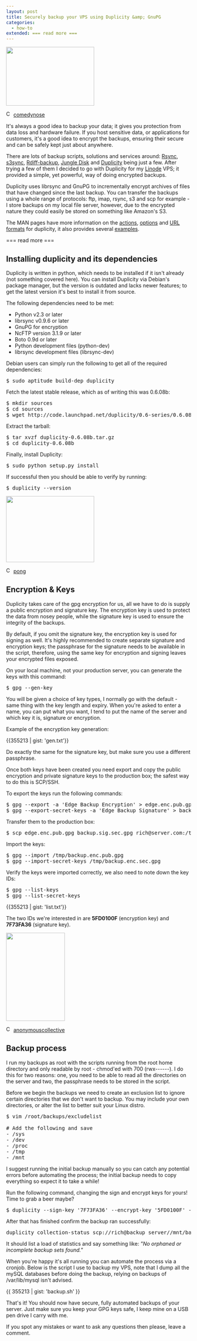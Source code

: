 ```yaml
---
layout: post
title: Securely backup your VPS using Duplicity &amp; GnuPG
categories:
  - how-to
extended: === read more ===
---
```

<div class="figure box left no_margin_top"><img src="/images/posts/2010-04-07-securely-backup-of-vps-with-duplicity-and-gpg/3271760209_dba5b4f12c_m.jpg" width="240" height="160"><p><img class="cc" src="/images/darkness/creative_commons.png" width="16" height="16" title="Creative Commons image" alt="CC"> <a href="http://www.flickr.com/photos/comedynose/3271760209/">comedynose</a></p></div>
It's always a good idea to backup your data; it gives you protection from data loss and hardware failure. If you host sensitive data, or applications for customers, it's a good idea to encrypt the backups, ensuring their secure and can be safely kept just about anywhere.

There are lots of backup scripts, solutions and services around: [Rsync](http://samba.anu.edu.au/rsync/), [s3sync](http://s3sync.net/wiki), [Rdiff-backup](http://rdiff-backup.nongnu.org/), [Jungle Disk](http://www.jungledisk.com/) and [Duplicity](http://www.nongnu.org/duplicity/) being just a few. After trying a few of them I decided to go with Duplicity for my [Linode](http://www.linode.com/?r=00870b85cb89e8747f4319189550b4943bc7483b) VPS; it provided a simple, yet powerful, way of doing encrypted backups.

Duplicity uses librsync and GnuPG to incrementally encrypt archives of files that have changed since the last backup. You can transfer the backups using a whole range of protocols: ftp, imap, rsync, s3 and scp for example - I store backups on my local file server, however, due to the encrypted nature they could easily be stored on something like Amazon's S3.

The MAN pages have more information on the [actions](http://www.nongnu.org/duplicity/duplicity.1.html#toc4), [options](http://www.nongnu.org/duplicity/duplicity.1.html#toc5) and [URL formats](http://www.nongnu.org/duplicity/duplicity.1.html#toc6) for duplicity, it also provides several [examples](http://www.nongnu.org/duplicity/duplicity.1.html#toc3).

=== read more ===

## Installing duplicity and its dependencies
Duplicity is written in python, which needs to be installed if it isn't already (not something covered here). You can install Duplicity via Debian's package manager, but the version is outdated and lacks newer features; to get the latest version it's best to install it from source.

The following dependencies need to be met:

* Python v2.3 or later
* librsync v0.9.6 or later
* GnuPG for encryption
* NcFTP version 3.1.9 or later
* Boto 0.9d or later
* Python development files (python-dev)
* librsync development files (librsync-dev)

Debian users can simply run the following to get all of the required dependencies:

<pre>$ sudo aptitude build-dep duplicity</pre>

Fetch the latest stable release, which as of writing this was 0.6.08b:

<pre>$ mkdir sources<br>$ cd sources<br>$ wget http://code.launchpad.net/duplicity/0.6-series/0.6.08b/+download/duplicity-0.6.08b.tar.gz</pre>

Extract the tarball:

<pre>$ tar xvzf duplicity-0.6.08b.tar.gz<br>$ cd duplicity-0.6.08b</pre>

Finally, install Duplicity:

<pre>$ sudo python setup.py install</pre>

If successful then you should be able to verify by running:

<pre>$ duplicity --version</pre>

<div class="figure box right no_margin_top"><img src="/images/posts/2010-04-07-securely-backup-of-vps-with-duplicity-and-gpg/288491653_0d8802adef_m.jpg" width="240" height="180"><p><img class="cc" src="/images/darkness/creative_commons.png" width="16" height="16" title="Creative Commons image" alt="CC"> <a href="http://www.flickr.com/photos/pong/288491653/">pong</a></p></div>

## Encryption &amp; Keys
Duplicity takes care of the gpg encryption for us, all we have to do is supply a public encryption and signature key. The encryption key is used to protect the data from nosey people, while the signature key is used to ensure the integrity of the backups.

By default, if you omit the signature key, the encryption key is used for signing as well. It's highly recommended to create separate signature and encryption keys; the passphrase for the signature needs to be available in the script, therefore, using the same key for encryption and signing leaves your encrypted files exposed.

On your local machine, not your production server, you can generate the keys with this command:

<pre>$ gpg --gen-key</pre>

You will be given a choice of key types, I normally go with the default - same thing with the key length and expiry. When you're asked to enter a name, you can put what you want, I tend to put the name of the server and which key it is, signature or encryption.

Example of the encryption key generation:

{{355213 | gist: 'gen.txt'}}

Do exactly the same for the signature key, but make sure you use a different passphrase.

Once both keys have been created you need export and copy the public encryption and private signature keys to the production box; the safest way to do this is SCP/SSH.

To export the keys run the following commands:

<pre>$ gpg --export -a 'Edge Backup Encryption' > edge.enc.pub.gpg<br>$ gpg --export-secret-keys -a 'Edge Backup Signature' > backup.sig.sec.gpg</pre>

Transfer them to the production box:

<pre>$ scp edge.enc.pub.gpg backup.sig.sec.gpg rich@server.com:/tmp</pre>

Import the keys:

<pre>$ gpg --import /tmp/backup.enc.pub.gpg<br>$ gpg --import-secret-keys /tmp/backup.enc.sec.gpg</pre>

Verify the keys were imported correctly, we also need to note down the key IDs:

<pre>$ gpg --list-keys<br>$ gpg --list-secret-keys</pre>

{{355213 | gist: 'list.txt'}}

The two IDs we're interested in are **5FD0100F** (encryption key) and **7F73FA36** (signature key).

<div class="figure box left no_margin_top"><img src="/images/posts/2010-04-07-securely-backup-of-vps-with-duplicity-and-gpg/2291896028_e54336ab04_m.jpg" width="160" height="240"><p><img class="cc" src="/images/darkness/creative_commons.png" width="16" height="16" title="Creative Commons image" alt="CC"> <a href="http://www.flickr.com/photos/anonymouscollective/2291896028/">anonymouscollective</a></p></div>

## Backup process

I run my backups as root with the scripts running from the root home directory and only readable by root - chmod'ed with 700 (rwx------). I do this for two reasons: one, you need to be able to read all the directories on the server and two, the passphrase needs to be stored in the script.

Before we begin the backups we need to create an exclusion list to ignore certain directories that we don't want to backup. You may include your own directories, or alter the list to better suit your Linux distro.

<pre>$ vim /root/backups/excludelist<br><br># Add the following and save<br>- /sys<br>- /dev<br>- /proc<br>- /tmp<br>- /mnt</pre>

I suggest running the initial backup manually so you can catch any potential errors before automating the process; the initial backup needs to copy everything so expect it to take a while! 

Run the following command, changing the sign and encrypt keys for yours! Time to grab a beer maybe?

<pre>$ duplicity --sign-key '7F73FA36' --encrypt-key '5FD0100F' --exclude-filelist=/root/backups/excludelist / scp://rich@backup_server//mnt/backups/edge/main</pre>

After that has finished confirm the backup ran successfully:

<pre>duplicity collection-status scp://rich@backup_server//mnt/backups/edge/main</pre>

It should list a load of statistics and say something like: _"No orphaned or incomplete backup sets found."_

When you're happy it's all running you can automate the process via a cronjob. Below is the script I use to backup my VPS, note that I dump all the mySQL databases before doing the backup, relying on backups of /var/lib/mysql isn't advised.

{{ 355213 | gist: 'backup.sh' }}

That's it! You should now have secure, fully automated backups of your server. Just make sure you keep your GPG keys safe, I keep mine on a USB pen drive I carry with me.

If you spot any mistakes or want to ask any questions then please, leave a comment.